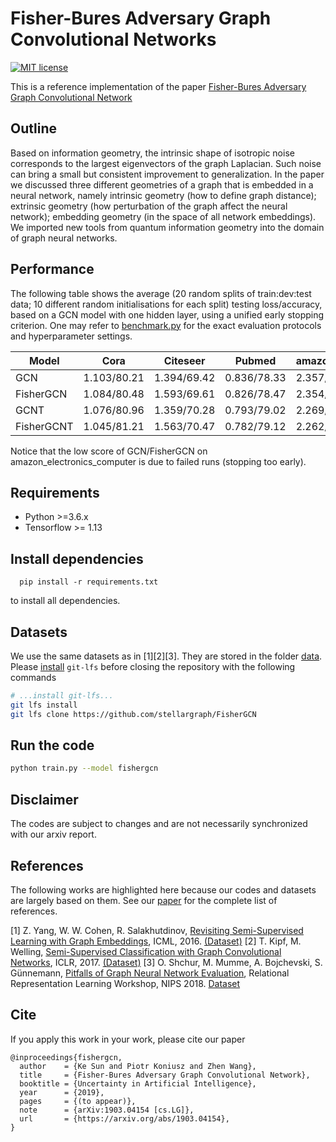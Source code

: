 # Fisher-Bures Adversary Graph Convolutional Networks

[![MIT license](https://img.shields.io/badge/License-MIT-blue.svg)](https://opensource.org/licenses/MIT)

This is a reference implementation of the paper [Fisher-Bures Adversary Graph Convolutional Network](https://arxiv.org/abs/1903.04154)

## Outline

Based on information geometry, the intrinsic shape of isotropic noise corresponds to the largest eigenvectors of the graph Laplacian. Such noise can bring a small but consistent improvement to generalization. In the paper we discussed three different geometries of a graph that is embedded in a neural network, namely intrinsic geometry (how to define graph distance); extrinsic geometry (how perturbation of the graph affect the neural network); embedding geometry (in the space of all network embeddings). We imported new tools from quantum information geometry into the domain of graph neural networks.

## Performance

The following table shows the average (20 random splits of train:dev:test data; 10 different random initialisations for each split) testing loss/accuracy, based on a GCN model with one hidden layer, using a unified early stopping criterion. One may refer to [benchmark.py](scripts/benchmark.py) for the exact evaluation protocols and hyperparameter settings.

| Model | Cora | Citeseer | Pubmed | amazon_electronics_computers | amazon_electronics_photo |
| --- | --- | --- | --- | --- | --- |
| GCN |        1.103/80.21 | 1.394/69.42 | 0.836/78.33 | 2.357/37.75 | 1.998/71.03 |
| FisherGCN |  1.084/80.48 | 1.593/69.61 | 0.826/78.47 | 2.354/40.73 | 1.992/72.34 |
| GCNT |       1.076/80.96 | 1.359/70.28 | 0.793/79.02 | 2.269/68.48 | 1.938/79.4  |
| FisherGCNT | 1.045/81.21 | 1.563/70.47 | 0.782/79.12 | 2.262/70.4  | 1.928/81.12 |

Notice that the low score of GCN/FisherGCN on amazon_electronics_computer is due to failed runs (stopping too early).

## Requirements
- Python >=3.6.x
- Tensorflow >= 1.13

## Install dependencies
```
  pip install -r requirements.txt
```
to install all dependencies.

## Datasets

We use the same datasets as in [1][2][3]. They are stored in the folder [data](data/). Please [install](https://github.com/git-lfs/git-lfs/wiki/Installation) `git-lfs` before closing the repository with the following commands

```bash
# ...install git-lfs...
git lfs install
git lfs clone https://github.com/stellargraph/FisherGCN
```

## Run the code

```bash
python train.py --model fishergcn
```

## Disclaimer

The codes are subject to changes and are not necessarily synchronized with our arxiv report.

## References

The following works are highlighted here because our codes and datasets are largely based on them. See our [paper](https://arxiv.org/abs/1903.04154) for the complete list of references.

[1] Z. Yang, W. W. Cohen, R. Salakhutdinov, [Revisiting Semi-Supervised Learning with Graph Embeddings](http://proceedings.mlr.press/v48/yanga16.html), ICML, 2016. [(Dataset)](https://github.com/kimiyoung/planetoid/tree/master/data)
[2] T. Kipf, M. Welling, [Semi-Supervised Classification with Graph Convolutional Networks](https://arxiv.org/abs/1609.02907), ICLR, 2017. [(Dataset)](https://github.com/tkipf/gcn/tree/master/gcn/data)
[3] O. Shchur, M. Mumme, A. Bojchevski, S. Günnemann, [Pitfalls of Graph Neural Network Evaluation](https://arxiv.org/abs/1811.05868), Relational Representation Learning Workshop, NIPS 2018. [Dataset](https://github.com/shchur/gnn-benchmark/tree/master/data)

## Cite

If you apply this work in your work, please cite our paper

```
@inproceedings{fishergcn,
  author    = {Ke Sun and Piotr Koniusz and Zhen Wang},
  title     = {Fisher-Bures Adversary Graph Convolutional Network},
  booktitle = {Uncertainty in Artificial Intelligence},
  year      = {2019},
  pages     = {(to appear)},
  note      = {arXiv:1903.04154 [cs.LG]},
  url       = {https://arxiv.org/abs/1903.04154},
}
```
